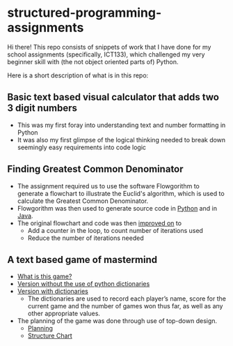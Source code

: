 # structured-programming-assignments

Hi there! This repo consists of snippets of work that I have done for my school assignments (specifically, ICT133), which challenged my very beginner skill with (the not object oriented parts of) Python.

Here is a short description of what is in this repo:
## Basic text based visual calculator that adds two 3 digit numbers
- This was my first foray into understanding text and number formatting in Python
- It was also my first glimpse of the logical thinking needed to break down seemingly easy requirements into code logic

## Finding Greatest Common Denominator 
- The assignment required us to use the software Flowgorithm to generate a flowchart to illustrate the Euclid's algorithm, which is used to calculate the Greatest Common Denominator.
- Flowgorithm was then used to generate source code in [Python](greatest_common_denominator.py) and in [Java](greatest_common_denominator.java).
- The original flowchart and code was then [improved on](greatest_common_denominator_improved.py) to
  - Add a counter in the loop, to count number of iterations used 
  - Reduce the number of iterations needed 

## A text based game of mastermind
- [What is this game?](https://en.wikipedia.org/wiki/Mastermind_(board_game))
- [Version without the use of python dictionaries](mastermind_game/mastermind_game.py)
- [Version with dictionaries](mastermind_game/mastermind_game_dict.py)
  - The dictionaries are used to record each player’s name, score for the current game and the number of games won thus far, as well as any other appropriate values.
- The planning of the game was done through use of top-down design.
  - [Planning](mastermind_game/mastermind_structure_chart.png)
  - [Structure Chart](mastermind_game/mastermind_game_planning.txt)